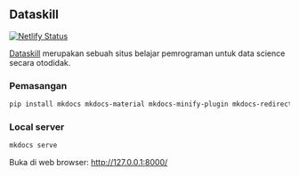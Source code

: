 ## Dataskill

[![Netlify Status](https://api.netlify.com/api/v1/badges/ee6140cf-2113-465e-b8b9-afd17564e885/deploy-status)](https://app.netlify.com/sites/dataskill-hervyqa/deploys)

[Dataskill](https://dataskill.hervyqa.id) merupakan sebuah situs belajar
pemrograman untuk data science secara otodidak.

### Pemasangan

```sh
pip install mkdocs mkdocs-material mkdocs-minify-plugin mkdocs-redirects
```

### Local server

```sh
mkdocs serve
```

Buka di web browser: http://127.0.0.1:8000/
